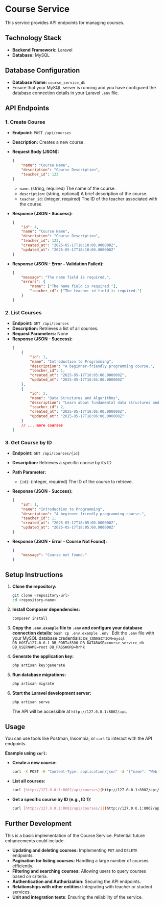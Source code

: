 # Course Service

This service provides API endpoints for managing courses.

## Technology Stack

-   **Backend Framework:** Laravel
-   **Database:** MySQL

## Database Configuration

-   **Database Name:** `course_service_db`
-   Ensure that your MySQL server is running and you have configured the database connection details in your Laravel `.env` file.

## API Endpoints

### 1. Create Course

-   **Endpoint:** `POST /api/courses`
-   **Description:** Creates a new course.
-   **Request Body (JSON):**

    ```json
    {
        "name": "Course Name",
        "description": "Course Description",
        "teacher_id": 123
    }
    ```

    -   `name`: (string, required) The name of the course.
    -   `description`: (string, optional) A brief description of the course.
    -   `teacher_id`: (integer, required) The ID of the teacher associated with the course.

-   **Response (JSON - Success):**

    ```json
    {
        "id": 4,
        "name": "Course Name",
        "description": "Course Description",
        "teacher_id": 123,
        "created_at": "2025-05-17T18:10:00.000000Z",
        "updated_at": "2025-05-17T18:10:00.000000Z"
    }
    ```

-   **Response (JSON - Error - Validation Failed):**
    ```json
    {
        "message": "The name field is required.",
        "errors": {
            "name": ["The name field is required."],
            "teacher_id": ["The teacher id field is required."]
        }
    }
    ```

### 2. List Courses

-   **Endpoint:** `GET /api/courses`
-   **Description:** Retrieves a list of all courses.
-   **Request Parameters:** None
-   **Response (JSON - Success):**
    ```json
    [
        {
            "id": 1,
            "name": "Introduction to Programming",
            "description": "A beginner-friendly programming course.",
            "teacher_id": 1,
            "created_at": "2025-05-17T18:05:00.000000Z",
            "updated_at": "2025-05-17T18:05:00.000000Z"
        },
        {
            "id": 2,
            "name": "Data Structures and Algorithms",
            "description": "Learn about fundamental data structures and algorithms.",
            "teacher_id": 2,
            "created_at": "2025-05-17T18:06:00.000000Z",
            "updated_at": "2025-05-17T18:06:00.000000Z"
        }
        // ... more courses
    ]
    ```

### 3. Get Course by ID

-   **Endpoint:** `GET /api/courses/{id}`
-   **Description:** Retrieves a specific course by its ID.
-   **Path Parameter:**
    -   `{id}`: (integer, required) The ID of the course to retrieve.
-   **Response (JSON - Success):**

    ```json
    {
        "id": 1,
        "name": "Introduction to Programming",
        "description": "A beginner-friendly programming course.",
        "teacher_id": 1,
        "created_at": "2025-05-17T18:05:00.000000Z",
        "updated_at": "2025-05-17T18:05:00.000000Z"
    }
    ```

-   **Response (JSON - Error - Course Not Found):**
    ```json
    {
        "message": "Course not found."
    }
    ```

## Setup Instructions

1.  **Clone the repository:**

    ```bash
    git clone <repository-url>
    cd <repository-name>
    ```

2.  **Install Composer dependencies:**

    ```bash
    composer install
    ```

3.  **Copy the `.env.example` file to `.env` and configure your database connection details:**
    `bash
 cp .env.example .env
 `
    Edit the `.env` file with your MySQL database credentials:
    `DB_CONNECTION=mysql
 DB_HOST=127.0.0.1
 DB_PORT=3306
 DB_DATABASE=course_service_db
 DB_USERNAME=root
 DB_PASSWORD=hrhk
`

4.  **Generate the application key:**

    ```bash
    php artisan key:generate
    ```

5.  **Run database migrations:**

    ```bash
    php artisan migrate
    ```

6.  **Start the Laravel development server:**
    ```bash
    php artisan serve
    ```
    The API will be accessible at `http://127.0.0.1:8002/api`.

## Usage

You can use tools like Postman, Insomnia, or `curl` to interact with the API endpoints.

**Example using `curl`:**

-   **Create a new course:**

    ```bash
    curl -X POST -H "Content-Type: application/json" -d '{"name": "Web Development Fundamentals", "description": "Learn the basics of web development.", "teacher_id": 3}' [http://127.0.0.1:8002/api/courses](http://127.0.0.1:8002/api/courses)
    ```

-   **List all courses:**

    ```bash
    curl [http://127.0.0.1:8002/api/courses](http://127.0.0.1:8002/api/courses)
    ```

-   **Get a specific course by ID (e.g., ID 1):**
    ```bash
    curl [http://127.0.0.1:8002/api/courses/1](http://127.0.0.1:8002/api/courses/1)
    ```

## Further Development

This is a basic implementation of the Course Service. Potential future enhancements could include:

-   **Updating and deleting courses:** Implementing `PUT` and `DELETE` endpoints.
-   **Pagination for listing courses:** Handling a large number of courses efficiently.
-   **Filtering and searching courses:** Allowing users to query courses based on criteria.
-   **Authentication and Authorization:** Securing the API endpoints.
-   **Relationships with other entities:** Integrating with teacher or student services.
-   **Unit and integration tests:** Ensuring the reliability of the service.
